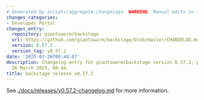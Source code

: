 ```yaml
---
# Generated by scripts/aggregate-changelogs. WARNING: Manual edits to this files will be overwritten.
changes_categories:
- Developer Portal
changes_entry:
  repository: giantswarm/backstage
  url: https://github.com/giantswarm/backstage/blob/master/CHANGELOG.md#0572---2025-03-26
  version: 0.57.2
  version_tag: v0.57.2
date: '2025-03-26T08:44:07'
description: Changelog entry for giantswarm/backstage version 0.57.2, published on
  26 March 2025, 08:44.
title: backstage release v0.57.2
---
```


See [./docs/releases/v0.57.2-changelog.md](./docs/releases/v0.57.2-changelog.md) for more information.
